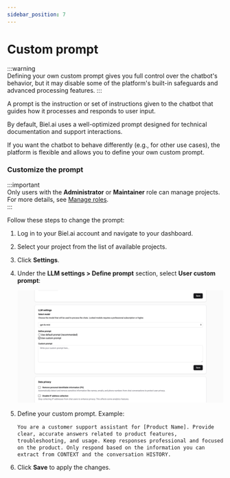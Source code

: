 ```yaml
---
sidebar_position: 7
---
```


# Custom prompt

:::warning  
Defining your own custom prompt gives you full control over the chatbot's behavior, but it may disable some of the platform's built-in safeguards and advanced processing features.
:::

A prompt is the instruction or set of instructions given to the chatbot that guides how it processes and responds to user input.

By default, Biel.ai uses a well-optimized prompt designed for technical documentation and support interactions.

If you want the chatbot to behave differently (e.g., for other use cases), the platform is flexible and allows you to define your own custom prompt.

### Customize the prompt  

:::important  
Only users with the **Administrator** or **Maintainer** role can manage projects. For more details, see [Manage roles](roles.md).  
:::  

Follow these steps to change the prompt:

1. Log in to your Biel.ai account and navigate to your dashboard.
2. Select your project from the list of available projects.
3. Click **Settings**.
4. Under the **LLM settings > Define prompt** section, select **User custom prompt**:

    ![Custom prompt](./images/custom-prompt.png)

5. Define your custom prompt. Example:

    ```
    You are a customer support assistant for [Product Name]. Provide clear, accurate answers related to product features, troubleshooting, and usage. Keep responses professional and focused on the product. Only respond based on the information you can extract from CONTEXT and the conversation HISTORY.
    ```

6. Click **Save** to apply the changes.
